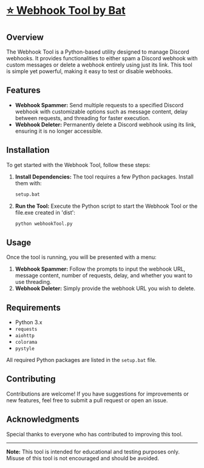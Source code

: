 # [⭐ Webhook Tool by Bat]([https://discord.gg/DHgnGFEWN8])

## Overview

The Webhook Tool is a Python-based utility designed to manage Discord webhooks. It provides functionalities to either spam a Discord webhook with custom messages or delete a webhook entirely using just its link. This tool is simple yet powerful, making it easy to test or disable webhooks.

## Features

- **Webhook Spammer:** Send multiple requests to a specified Discord webhook with customizable options such as message content, delay between requests, and threading for faster execution.
- **Webhook Deleter:** Permanently delete a Discord webhook using its link, ensuring it is no longer accessible.

## Installation

To get started with the Webhook Tool, follow these steps:

1. **Install Dependencies:**
    The tool requires a few Python packages. Install them with:
    ```bash
    setup.bat
    ```

2. **Run the Tool:**
    Execute the Python script to start the Webhook Tool or the file.exe created in 'dist':
    ```bash
    python webhookTool.py
    ```

## Usage

Once the tool is running, you will be presented with a menu:

1. **Webhook Spammer:** Follow the prompts to input the webhook URL, message content, number of requests, delay, and whether you want to use threading.
2. **Webhook Deleter:** Simply provide the webhook URL you wish to delete.

## Requirements

- Python 3.x
- `requests`
- `aiohttp`
- `colorama`
- `pystyle`

All required Python packages are listed in the `setup.bat` file.

## Contributing

Contributions are welcome! If you have suggestions for improvements or new features, feel free to submit a pull request or open an issue.

## Acknowledgments

Special thanks to everyone who has contributed to improving this tool.

---

**Note:** This tool is intended for educational and testing purposes only. Misuse of this tool is not encouraged and should be avoided.
